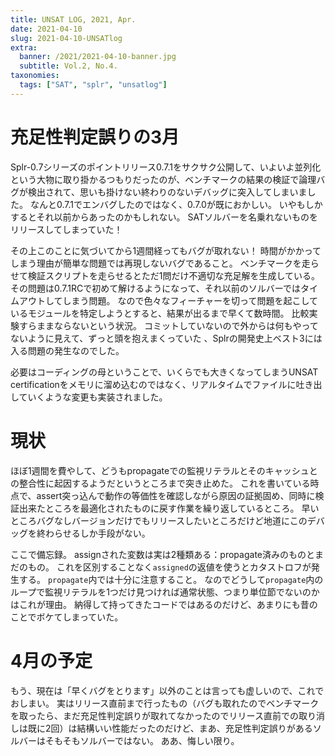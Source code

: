 ```yaml
---
title: UNSAT LOG, 2021, Apr.
date: 2021-04-10
slug: 2021-04-10-UNSATlog
extra:
  banner: /2021/2021-04-10-banner.jpg
  subtitle: Vol.2, No.4.
taxonomies:
  tags: ["SAT", "splr", "unsatlog"]
---
```

# 充足性判定誤りの3月

Splr-0.7シリーズのポイントリリース0.7.1をサクサク公開して、いよいよ並列化という大物に取り掛かるつもりだったのが、ベンチマークの結果の検証で論理バグが検出されて、思いも掛けない終わりのないデバッグに突入してしまいました。
なんと0.7.1でエンバグしたのではなく、0.7.0が既におかしい。
いやもしかするとそれ以前からあったのかもしれない。
SATソルバーを名乗れないものをリリースしてしまっていた！

その上このことに気づいてから1週間経ってもバグが取れない！
時間がかかってしまう理由が簡単な問題では再現しないバグであること。
ベンチマークを走らせて検証スクリプトを走らせるとただ1問だけ不適切な充足解を生成している。
その問題は0.7.1RCで初めて解けるようになって、それ以前のソルバーではタイムアウトしてしまう問題。
なので色々なフィーチャーを切って問題を起こしているモジュールを特定しようとすると、結果が出るまで早くて数時間。
比較実験すらままならないという状況。
コミットしていないので外からは何もやってないように見えて、ずっと頭を抱えまくっていた
、Splrの開発史上ベスト3には入る問題の発生なのでした。

必要はコーディングの母ということで、いくらでも大きくなってしまうUNSAT certificationをメモリに溜め込むのではなく、リアルタイムでファイルに吐き出していくような変更も実装されました。

# 現状

ほぼ1週間を費やして、どうもpropagateでの監視リテラルとそのキャッシュとの整合性に起因するようだというところまで突き止めた。
これを書いている時点で、assert突っ込んで動作の等価性を確認しながら原因の証拠固め、同時に検証出来たところを最適化されたものに戻す作業を繰り返しているところ。
早いところバグなしバージョンだけでもリリースしたいところだけど地道にこのデバッグを終わらせるしか手段がない。

ここで備忘録。
assignされた変数は実は2種類ある：propagate済みのものとまだのもの。
これを区別することなく`assigned`の返値を使うとカタストロフが発生する。
`propagate`内では十分に注意すること。
なのでどうして`propagate`内のループで監視リテラルを1つだけ見つければ通常状態、つまり単位節でないのかはこれが理由。
納得して持ってきたコードではあるのだけど、あまりにも昔のことでボケてしまっていた。

# 4月の予定

もう、現在は「早くバグをとります」以外のことは言っても虚しいので、これでおしまい。
実はリリース直前まで行ったもの（バグも取れたのでベンチマークを取ったら、まだ充足性判定誤りが取れてなかったのでリリース直前での取り消しは既に2回）は結構いい性能だったのだけど、まあ、充足性判定誤りがあるソルバーはそもそもソルバーではない。
ああ、悔しい限り。
